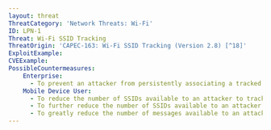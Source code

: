 ```yaml
---
layout: threat
ThreatCategory: 'Network Threats: Wi-Fi'
ID: LPN-1
Threat: Wi-Fi SSID Tracking
ThreatOrigin: 'CAPEC-163: Wi-Fi SSID Tracking (Version 2.8) [^18]'
ExploitExample:
CVEExample:
PossibleCountermeasures:
    Enterprise:
      - To prevent an attacker from persistently associating a tracked mobile device with the SSID of a known network (e.g., home or enterprise Wi-Fi), frequently change the SSID to a new and unrelated value.
    Mobile Device User:
      - To reduce the number of SSIDs available to an attacker to track a specific device, configure it to not attempt to automatically connect or notify the user of available Wi-Fi networks.
      - To further reduce the number of SSIDs available to an attacker to track a specific device, configure network settings to 'forget' Wi-Fi networks, particularly infrequently used public Wi-Fi networks.
      - To greatly reduce the number of messages available to an attacker to actively track a specific device, disable Wi-Fi whenever networked services are not in use.
---
```

